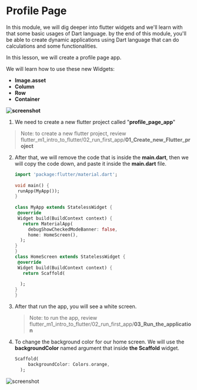 # Profile Page

In this module, we will dig deeper into flutter widgets and we'll learn with that some basic usages of Dart language. by the end of this module, you'll be able to create dynamic applications using Dart language that can do calculations and some functionalities. 





In this lesson, we will create a profile page app.



We will learn how to use these new Widgets:

 - **Image.asset**
 - **Column**
 - **Row**
 - **Container**



**![screenshot](https://lh3.googleusercontent.com/bMdRK6Oi9Im6VUexQhh9OmblbdvFM6af2CI0qClG9eRpYlsdGfiI7YQg-uZluPfpqJAJSTRyakJD-E0hP8BIn28aszVhZ2rjxov-jBdOXr6OMEATSp46xP75lckrlZqUps8j0cJX)**





1. We need to create a new flutter project called "**profile_page_app**"

> Note: to create a new flutter project, review flutter_m1_intro_to_flutter/02_run_first_app/**01_Create_new_Flutter_project**



2. After that, we will remove the code that is inside the **main.dart**, then we will copy the code down, and paste it inside the **main.dart** file.

   ```dart
   import 'package:flutter/material.dart';
   ​
   void main() {
    runApp(MyApp());
   }
   ​
   class MyApp extends StatelessWidget {
    @override
    Widget build(BuildContext context) {
      return MaterialApp(
        debugShowCheckedModeBanner: false,
        home: HomeScreen(),
     );
   }
   }
   class HomeScreen extends StatelessWidget {
    @override
    Widget build(BuildContext context) {
      return Scaffold(
      
     );
   }
   }
   ```

   



3. After that run the app, you will see a white screen.

   > Note: to run the app, review flutter_m1_intro_to_flutter/02_run_first_app/**03_Run_the_application**



4. To change the background color for our home screen. We will use the **backgroundColor** named argument that inside **the Scaffold** widget.

   ```dart
   Scaffold(
        backgroundColor: Colors.orange,
     );
   ```

   

![screenshot](https://lh4.googleusercontent.com/XrRHQChoKH7yiGvlvgXqTlAIA5mYgpmMsumiklq4Rd-D4oCEk0ugTwo9p7vw04fg6OyqfryCrHKk-dAsBg1PZLfuEQ0RlW0tZQfZzLzvtKCWHXMsTLPX-QC6NyGRfldnBfWashAX)










































